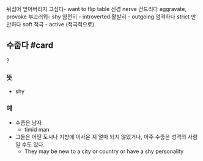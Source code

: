 뒤집어 엎어버리지 고싶다- want to flip table
신경 nerve
건드리다 aggravate, provoke 
부끄러워- shy
얌전히 - introverted
활발히 - outgoing
엄격하다 strict
만만하다 soft
적극 - active (적극적으로)

## 수줍다 #card
?
### 뜻
- shy
### 예
- 수줍은 남자
	- timid man
- 그들은 어떤 도시나 지방에 이사온 지 얼마 되지 않았거나, 아주 수줍은 성격의 사람일 수도 있다.
	- They may be new to a city or country or have a shy personality
